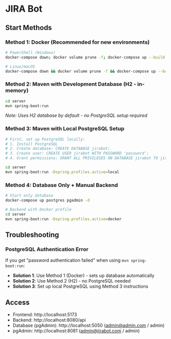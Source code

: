 # JIRA Bot

## Start Methods

### Method 1: Docker (Recommended for new environments)
```bash
# PowerShell (Windows)
docker-compose down; docker volume prune -f; docker-compose up --build

# Linux/macOS
docker-compose down && docker volume prune -f && docker-compose up --build
```

### Method 2: Maven with Development Database (H2 - in-memory)
```bash
cd server
mvn spring-boot:run
```
*Note: Uses H2 database by default - no PostgreSQL setup required*

### Method 3: Maven with Local PostgreSQL Setup
```bash
# First, set up PostgreSQL locally:
# 1. Install PostgreSQL
# 2. Create database: CREATE DATABASE jirabot;
# 3. Create user: CREATE USER jirabot WITH PASSWORD 'password';
# 4. Grant permissions: GRANT ALL PRIVILEGES ON DATABASE jirabot TO jirabot;

cd server
mvn spring-boot:run -Dspring.profiles.active=local
```

### Method 4: Database Only + Manual Backend
```bash
# Start only database
docker-compose up postgres pgadmin -d

# Backend with Docker profile
cd server
mvn spring-boot:run -Dspring.profiles.active=docker
```

## Troubleshooting

### PostgreSQL Authentication Error
If you get "password authentication failed" when using `mvn spring-boot:run`:
- **Solution 1**: Use Method 1 (Docker) - sets up database automatically
- **Solution 2**: Use Method 2 (H2) - no PostgreSQL needed  
- **Solution 3**: Set up local PostgreSQL using Method 3 instructions

## Access
- Frontend: http://localhost:5173
- Backend: http://localhost:8080/api
- Database (pgAdmin): http://localhost:5050 (admin@admin.com / admin)  
- pgAdmin: http://localhost:8081 (admin@jirabot.com / admin)
